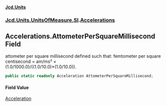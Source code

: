 #### [Jcd.Units](index.md 'index')
### [Jcd.Units.UnitsOfMeasure.SI](Jcd.Units.UnitsOfMeasure.SI.md 'Jcd.Units.UnitsOfMeasure.SI').[Accelerations](Accelerations.md 'Jcd.Units.UnitsOfMeasure.SI.Accelerations')

## Accelerations.AttometerPerSquareMillisecond Field

attometer per square millisecond defined such that: femtometer per square centisecond = am/ms² ×  
(1.0/1000.0)/((1.0/10.0)*(1.0/10.0)).

```csharp
public static readonly Acceleration AttometerPerSquareMillisecond;
```

#### Field Value
[Acceleration](Acceleration.md 'Jcd.Units.UnitTypes.Acceleration')